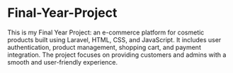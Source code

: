 # Final-Year-Project
This is my Final Year Project: an e-commerce platform for cosmetic products built using Laravel, HTML, CSS,   and JavaScript. It includes user authentication, product management, shopping cart, and payment integration. The project focuses on providing customers and admins with a smooth and user-friendly experience.
